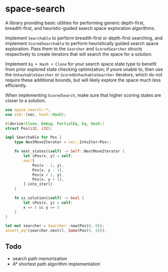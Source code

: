 # space-search

A library providing basic utilities for performing generic depth-first, breadth-first, and heuristic-guided search space exploration algorithms.

Implement `Searchable` to perform breadth-first or depth-first searching, and implement `ScoredSearchable` to perform heuristically guided search space exploration. Pass them to the `Searcher` and `ScoredSearcher` structs respectively to create iterators that will search the space for a solution.

Implement `Eq + Hash + Clone` for your search space state type to benefit from prior explored state checking optimization; if youre unable to, then use the `UnhashableSearcher` or `ScoredUnhashableSearcher` iterators, which do not require these additional bounds, but will likely explore the space much less efficiently.

When implementing `ScoredSearch`, make sure that higher scoring states are closer to a solution.

```rust
use space_search::*;
use std::{vec, hash::Hash};

#[derive(Clone, Debug, PartialEq, Eq, Hash)]
struct Pos(i32, i32);

impl Searchable for Pos {
    type NextMoveIterator = vec::IntoIter<Pos>;

    fn next_states(&self) -> Self::NextMoveIterator {
        let &Pos(x, y) = self;
        vec![
            Pos(x - 1, y),
            Pos(x, y - 1),
            Pos(x + 1, y),
            Pos(x, y + 1),
        ].into_iter()
    }

    fn is_solution(&self) -> bool {
        let &Pos(x, y) = self;
        x == 5 && y == 5
    }
}

let mut searcher = Searcher::new(Pos(0, 0));
assert_eq!(searcher.next(), Some(Pos(5, 5)));
```

## Todo

* search path memorization
* A* shortest path algorithm implementation